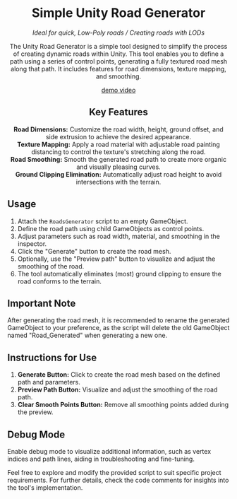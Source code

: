 <div align=center>
  
# Simple Unity Road Generator
*Ideal for quick, Low-Poly roads / Creating roads with LODs*

The Unity Road Generator is a simple tool designed to simplify the process of creating dynamic roads within Unity. This tool enables you to define a path using a series of control points, generating a fully textured road mesh along that path. It includes features for road dimensions, texture mapping, and smoothing.


[demo video](https://www.youtube.com/watch?v=Qne5CmUYiUQ)


## Key Features
**Road Dimensions:** Customize the road width, height, ground offset, and side extrusion to achieve the desired appearance.
<br>
**Texture Mapping:** Apply a road material with adjustable road painting distancing to control the texture's stretching along the road.
<br>
**Road Smoothing:** Smooth the generated road path to create more organic and visually pleasing curves.
<br>
**Ground Clipping Elimination:** Automatically adjust road height to avoid intersections with the terrain.

</div>

## Usage
1. Attach the `RoadsGenerator` script to an empty GameObject.
2. Define the road path using child GameObjects as control points.
3. Adjust parameters such as road width, material, and smoothing in the inspector.
4. Click the "Generate" button to create the road mesh.
5. Optionally, use the "Preview path" button to visualize and adjust the smoothing of the road.
6. The tool automatically eliminates (most) ground clipping to ensure the road conforms to the terrain.

## Important Note
After generating the road mesh, it is recommended to rename the generated GameObject to your preference, as the script will delete the old GameObject named "Road_Generated" when generating a new one.

## Instructions for Use
1. **Generate Button:** Click to create the road mesh based on the defined path and parameters.
2. **Preview Path Button:** Visualize and adjust the smoothing of the road path.
3. **Clear Smooth Points Button:** Remove all smoothing points added during the preview.

## Debug Mode
Enable debug mode to visualize additional information, such as vertex indices and path lines, aiding in troubleshooting and fine-tuning.

Feel free to explore and modify the provided script to suit specific project requirements. For further details, check the code comments for insights into the tool's implementation.



